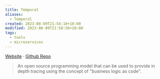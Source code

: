 ```yaml
---
title: Temporal
aliases:
  - Temporal
created: 2023-08-09T21:54:10+10:00
modified: 2023-08-09T21:58:58+10:00
tags:
  - tools
  - microservices
---
```

[Website](https://temporal.io/) · [Github Repo](https://github.com/temporalio/temporal)

> An open source programming model that can be used to provide in depth tracing using the concept of "business logic as code". 